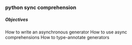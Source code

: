 ### python sync comprehension
##### Objectives
How to write an asynchronous generator
How to use async comprehensions
How to type-annotate generators

